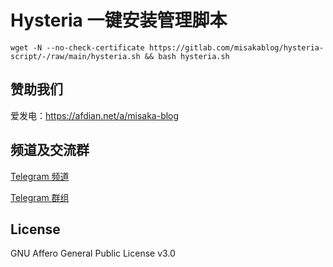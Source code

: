 # Hysteria 一键安装管理脚本

```shell
wget -N --no-check-certificate https://gitlab.com/misakablog/hysteria-script/-/raw/main/hysteria.sh && bash hysteria.sh
```

## 赞助我们

爱发电：https://afdian.net/a/misaka-blog

## 频道及交流群

[Telegram 频道](https://t.me/misakablogchannel)

[Telegram 群组](https://t.me/+CLhpemKhaC8wZGIx)

## License
GNU Affero General Public License v3.0

